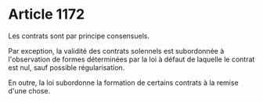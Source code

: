 # Article 1172

Les contrats sont par principe consensuels.

Par exception, la validité des contrats solennels est subordonnée à l'observation de formes déterminées par la loi à défaut de laquelle le contrat est nul, sauf possible régularisation.

En outre, la loi subordonne la formation de certains contrats à la remise d'une chose.
